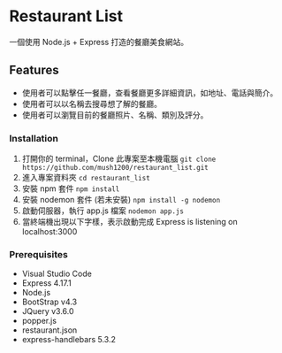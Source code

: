# Restaurant List
一個使用 Node.js + Express 打造的餐廳美食網站。
## Features
- 使用者可以點擊任一餐廳，查看餐廳更多詳細資訊，如地址、電話與簡介。
- 使用者可以以名稱去搜尋想了解的餐廳。
- 使用者可以瀏覽目前的餐廳照片、名稱、類別及評分。


### Installation
1. 打開你的 terminal，Clone 此專案至本機電腦 ```git clone https://github.com/mush1200/restaurant_list.git```
2. 進入專案資料夾 ```cd restaurant_list```
3. 安裝 npm 套件 ```npm install```
4. 安裝 nodemon 套件 (若未安裝) ```npm install -g nodemon```
5. 啟動伺服器，執行 app.js 檔案 ```nodemon app.js```
6. 當終端機出現以下字樣，表示啟動完成 Express is listening on localhost:3000

### Prerequisites
- Visual Studio Code
- Express 4.17.1
- Node.js
- BootStrap v4.3
- JQuery v3.6.0
- popper.js
- restaurant.json
- express-handlebars 5.3.2
